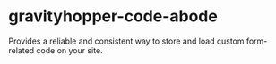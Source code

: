 # gravityhopper-code-abode
Provides a reliable and consistent way to store and load custom form-related code on your site.
